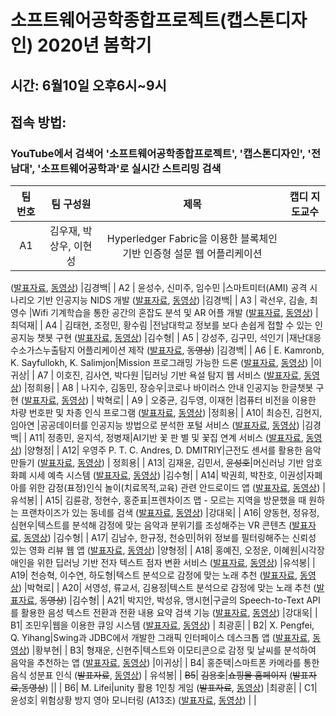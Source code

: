 # 소프트웨어공학종합프로젝트(캡스톤디자인) 2020년 봄학기 

## 시간: 6월10일 오후6시~9시
## 접속 방법: 
### YouTube에서 검색어 '소프트웨어공학종합프로젝트', '캡스톤디자인', '전남대', '소프트웨어공학과'로 실시간 스트리밍 검색

|팀 번호|  팀 구성원| 제목 | 캡디 지도교수|
|:---:|:------:|:---------:|:---:|
| A1 | 김우재, 박상우, 이현성 |Hyperledger Fabric을 이용한 블록체인 기반 인증형 설문 웹 어플리케이션
  ([발표자료](https://github.com/kwanghoon/CapstoneDesign/data/A01_김우재.pdf),
   [동영상](https://youtu.be/0V_I0TBPGUo)) |김경백|
| A2 | 윤성수, 신미주, 임수민 |스마트미터(AMI) 공격 시나리오 기반 인공지능 NIDS 개발
  ([발표자료](https://github.com/kwanghoon/CapstoneDesign/data/A02_임수민.pdf),
   [동영상](https://youtu.be/azVSgC-H2s0)) |김경백|
| A3 | 곽선우, 김솔, 최영수   |Wifi 기계학습을 통한 공간의 혼잡도 분석 및 AR 어플 개발
  ([발표자료](https://github.com/kwanghoon/CapstoneDesign/data/A03_곽선우.pdf),
   [동영상](https://youtu.be/718cjjp0oHc)) |최덕재|
| A4 | 김태현, 조정민, 황수림 |전남대학교 정보를 보다 손쉽게 접할 수 있는 인공지능 챗봇 구현
  ([발표자료](https://github.com/kwanghoon/CapstoneDesign/data/A04_황수림.pdf),
   [동영상](https://youtu.be/I-fhApQiVNg)) |김수형|
| A5 | 강성주, 김구민, 석인기 |재난대응 수소가스누출탐지 어플리케이션 제작
  ([발표자료](https://github.com/kwanghoon/CapstoneDesign/data/A05_강성주.pdf),
    ~~동영상~~) |김경백|
| A6 | E. Kamronb, K. Sayfullokh, K. Salimjon|Mission 프로그래밍 가능한 드론
  ([발표자료](https://github.com/kwanghoon/CapstoneDesign/data/A06_erkinov_kamronb.pdf),
   [동영상](https://youtu.be/8uRXW-3CG7E)) |이귀상|
| A7 | 이호진, 김사연, 박다원 |딥러닝 기반 욕설 탐지 웹 서비스
  ([발표자료](https://github.com/kwanghoon/CapstoneDesign/data/A07_이호진.pdf),
   [동영상](https://youtu.be/UDmadn7gi4w)) |정희용|
| A8 | 나지수, 김동민, 장승우|코로나 바이러스 안내 인공지능 한글챗봇 구현
  ([발표자료](https://github.com/kwanghoon/CapstoneDesign/data/A08_나지수.pdf),
   [동영상](https://youtu.be/eECXXcj4KFE)) | 박혁로|
| A9 | 오중균, 김두영, 이재헌 |컴퓨터 비전을 이용한 차량 번호판 및 차종 인식 프로그램
  ([발표자료](https://github.com/kwanghoon/CapstoneDesign/data/A09_오중균.pdf),
   [동영상](https://youtu.be/H3-SVf0Ps4c)) |정희용|
| A10| 최승진, 김현지, 임아연 |공공데이터를 인공지능 방법으로 분석한 포털 서비스
  ([발표자료](https://github.com/kwanghoon/CapstoneDesign/data/A10_최승진.pdf),
   [동영상](https://youtu.be/-DGR-LD8XEQ)) |김경백|
| A11| 정종민, 윤지석, 정병재|AI기반 꽃 판 별 및 꽃집 연계 서비스
  ([발표자료](https://github.com/kwanghoon/CapstoneDesign/data/A11_정종민.pdf),
   [동영상](https://youtu.be/q5A5jjLWIvg)) |양형정|
| A12| 우영주 P. T. C. Andres, D. DMITRIY|근전도 센서를 활용한 음악 만들기
  ([발표자료](https://github.com/kwanghoon/CapstoneDesign/data/A12_우영주.pdf),
   [동영상](https://youtu.be/hmnrhhzyo-E)) | 정희용|
| A13| 김재윤, 김민서, ~~윤성호~~|머신러닝 기반 암호화폐 시세 예측 시스템
  ([발표자료](https://github.com/kwanghoon/CapstoneDesign/data/A13_김재윤.pdf),
   [동영상](https://youtu.be/J7g09wuwTcw)) |김수형|
| A14| 박권희, 박찬호, 이권성|자폐아를 위한 감정(표정)인식 놀이(치료목적,교육) 관련 안드로이드 앱
  ([발표자료](https://github.com/kwanghoon/CapstoneDesign/data/A14_박권희.pdf),
   [동영상](https://youtu.be/pttJUEeFJ8U)) |유석봉|
| A15| 김륜광, 정현수, 홍준표|프렌차이즈 맵 - 모르는 지역을 방문했을 때 원하는 프랜차이즈가 있는 동네를 검색
  ([발표자료](https://github.com/kwanghoon/CapstoneDesign/data/A15_김륜광.pdf),
   [동영상](https://youtu.be/xfKSqrLXbCs)) |강대욱|
| A16| 양동현, 정유정, 심현우|텍스트를 분석해 감정에 맞는 음악과 분위기를 조성해주는 VR 콘텐츠
  ([발표자료](https://github.com/kwanghoon/CapstoneDesign/data/A16_양동현.pdf),
   [동영상](https://youtu.be/WB5q1fetcyg)) |김수형|
| A17| 김남수, 한규정, 천승민|허위 정보를 필터링해주는 신뢰성 있는 영화 리뷰 웹 앱
  ([발표자료](https://github.com/kwanghoon/CapstoneDesign/data/A17_김남수.pdf),
   [동영상](https://youtu.be/B0ZBw9PDznk)) |양형정|
| A18| 홍예진, 오정운, 이혜원|시각장애인을 위한 딥러닝 기반 전자 텍스트 점자 변환 서비스
  ([발표자료](https://github.com/kwanghoon/CapstoneDesign/data/A18_홍예진.pdf),
   [동영상](https://youtu.be/5qHvTHobMVo)) |유석봉|
| A19| 천승혁, 이수연, 하도형|텍스트 분석으로 감정에 맞는 노래 추천
  ([발표자료](https://github.com/kwanghoon/CapstoneDesign/data/A19_천승혁.pdf),
   [동영상](https://youtu.be/oH8xiSKJswg)) |박혁로|
| A20| 서영성, 류교서, 김용정|텍스트 분석으로 감정에 맞는 노래 추천
  ([발표자료](https://github.com/kwanghoon/CapstoneDesign/data/A20_류교서.pdf),
   ~~동영상~~) |김수형|
| A21| 박지안, 박성유, 맹시현|구글의 Speech-to-Text API를 활용한 음성 텍스트 전환과 전환 내용 요약 검색 기능
  ([발표자료](https://github.com/kwanghoon/CapstoneDesign/data/A21_맹시현.pdf),
   [동영상](https://youtu.be/10v9paSYxs8)) |강대욱|
| B1| 조민우|웹을 이용한 큐잉 시스템
  ([발표자료](https://github.com/kwanghoon/CapstoneDesign/data/B01_조민우.pdf),
   [동영상](https://youtu.be/78RByvnVMOo)) | 최광훈|
| B2| X. Pengfei, Q. Yihang|Swing과 JDBC에서 개발한 그래픽 인터페이스 데스크톱 앱
  ([발표자료](https://github.com/kwanghoon/CapstoneDesign/data/B02_xu_pengfei.pdf),
   [동영상](https://youtu.be/1nOg_4C56EU)) |황부현|
| B3| 형재운, 신현주|텍스트와 이모티콘으로 감정 및 날씨를 분석하여 음악을 추천하는 앱
  ([발표자료](https://github.com/kwanghoon/CapstoneDesign/data/B03_형재운.pdf),
   [동영상](https://youtu.be/v1aGRZp4c6M)) |이귀상|
| B4| 홍준택|스마트폰 카메라를 통한 음식 성분표 인식
  (~~발표자료~~,
   [동영상](https://youtu.be/Ca8AKP_e1WI)) | 유석봉|
| ~~B5~~| ~~김용호~~|~~쇼핑몰 홈페이지~~
  (~~발표자료,동영상~~) ||
| B6| M. Lifei|unity 활용 1인칭 게임
  (~~발표자료~~,
   [동영상](https://youtu.be/SZ-tj8pioko)) |최광훈|
| C1| 윤성호| 위험상황 방지 영아 모니터링 (A13조)
  ([발표자료](https://github.com/kwanghoon/CapstoneDesign/data/C01_윤성호.pdf),
   [동영상](https://youtu.be/MAzgoSw1LBk)) | |



